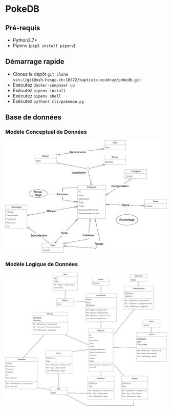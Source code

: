 # PokeDB

## Pré-requis
* Python3.7+
* Pipenv (`pip3 install pipenv`)

## Démarrage rapide
* Clonez le dépôt `git clone ssh://git@ssh.hesge.ch:10572/baptiste.coudray/pokedb.git`
* Exécutez `docker-composer up`
* Exécutez `pipenv install`
* Exécutez `pipenv shell`
* Exécutez `python3 cli/pokemon.py`

## Base de données

### Modèle Conceptuel de Données
<p align="center">
    <img src="db/conceptual_data_model.png" alt="cdm" />
</p>

### Modèle Logique de Données
<p align="center">
    <img src="db/logical_data_model.png" alt="ldm" />
</p>
